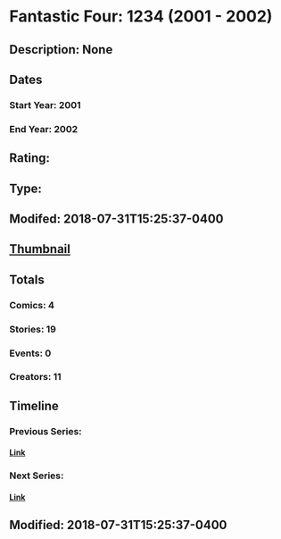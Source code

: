 # Fantastic Four: 1234 (2001 - 2002)
## Description: None
## Dates
### Start Year: 2001
### End Year: 2002
## Rating: 
## Type: 
## Modifed: 2018-07-31T15:25:37-0400
## [Thumbnail](http://i.annihil.us/u/prod/marvel/i/mg/9/d0/5b60b789c38cd.jpg)
## Totals
### Comics: 4
### Stories: 19
### Events: 0
### Creators: 11
## Timeline
### Previous Series: 
#### [Link]()
### Next Series: 
#### [Link]()
## Modified: 2018-07-31T15:25:37-0400